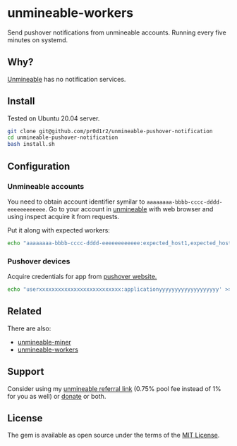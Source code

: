 # unmineable-workers

Send pushover notifications from unmineable accounts. Running every five
minutes on systemd.

## Why?

[Unmineable](https://www.unmineable.com) has no notification services.

## Install

Tested on Ubuntu 20.04 server.

```bash
git clone git@github.com/pr0d1r2/unmineable-pushover-notification
cd unmineable-pushover-notification
bash install.sh
```

## Configuration

### Unmineable accounts

You need to obtain account identifier symilar to `aaaaaaaa-bbbb-cccc-dddd-eeeeeeeeeeee`.
Go to your account in [unmineable](https://www.unmineable.com) with web
browser and using inspect acquire it from requests.

Put it along with expected workers:

```bash
echo "aaaaaaaa-bbbb-cccc-dddd-eeeeeeeeeeee:expected_host1,expected_host2" >> /etc/unmineable-accounts
```

### Pushover devices

Acquire credentials for app from [pushover website.](https://pushover.net)

```bash
echo "userxxxxxxxxxxxxxxxxxxxxxxxxxx:applicationyyyyyyyyyyyyyyyyyyy' >> /etc/unmineable-pushover-devices
```

## Related

There are also:
- [unmineable-miner](https://github.com/pr0d1r2/unmineable-miner)
- [unmineable-workers](https://github.com/pr0d1r2/unmineable-workers)

## Support

Consider using my [unmineable referral link](https://www.unmineable.com/?ref=3792-egij) (0.75% pool fee instead of 1% for you as well) or [donate](https://github.com/pr0d1r2/donate) or both.

## License

The gem is available as open source under the terms of the [MIT License](http://opensource.org/licenses/MIT).
